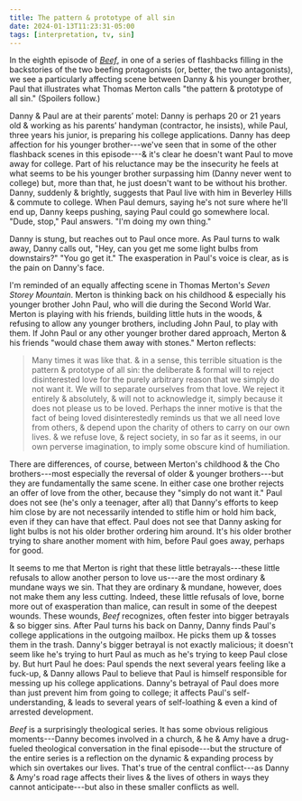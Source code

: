 ```yaml
---
title: The pattern & prototype of all sin
date: 2024-01-13T11:23:31-05:00
tags: [interpretation, tv, sin]
---
```


In the eighth episode of *[Beef](https://www.youtube.com/watch?v=AFPIMHBzGDs)*, in one of a series of flashbacks filling in the backstories of the two beefing protagonists (or, better, the two antagonists), we see a particularly affecting scene between Danny & his younger brother, Paul that illustrates what Thomas Merton calls "the pattern & prototype of all sin." (Spoilers follow.)

Danny & Paul are at their parents’ motel: Danny is perhaps 20 or 21 years old & working as his parents’ handyman (contractor, he insists), while Paul, three years his junior, is preparing his college applications. Danny has deep affection for his younger brother---we've seen that in some of the other flashback scenes in this episode---& it's clear he doesn't want Paul to move away for college. Part of his reluctance may be the insecurity he feels at what seems to be his younger brother surpassing him (Danny never went to college) but, more than that, he just doesn't want to be without his brother. Danny, suddenly & brightly, suggests that Paul live with him in Beverley Hills & commute to college. When Paul demurs, saying he's not sure where he'll end up, Danny keeps pushing, saying Paul could go somewhere local. "Dude, stop," Paul answers. "I'm doing my own thing."

Danny is stung, but reaches out to Paul once more. As Paul turns to walk away, Danny calls out, "Hey, can you get me some light bulbs from downstairs?" "You go get it." The exasperation in Paul's voice is clear, as is the pain on Danny's face.

I'm reminded of an equally affecting scene in Thomas Merton's *Seven Storey Mountain*. Merton is thinking back on his childhood & especially his younger brother John Paul, who will die during the Second World War. Merton is playing with his friends, building little huts in the woods, & refusing to allow any younger brothers, including John Paul, to play with them. If John Paul or any other younger brother dared approach, Merton & his friends "would chase them away with stones." Merton reflects:

> Many times it was like that. & in a sense, this terrible situation is the pattern & prototype of all sin: the deliberate & formal will to reject disinterested love for the purely arbitrary reason that we simply do not want it. We will to separate ourselves from that love. We reject it entirely & absolutely, & will not to acknowledge it, simply because it does not please us to be loved. Perhaps the inner motive is that the fact of being loved disinterestedly reminds us that we all need love from others, & depend upon the charity of others to carry on our own lives. & we refuse love, & reject society, in so far as it seems, in our own perverse imagination, to imply some obscure kind of humiliation.

There are differences, of course, between Merton's childhood & the Cho brothers---most especially the reversal of older & younger brothers---but they are fundamentally the same scene. In either case one brother rejects an offer of love from the other, because they "simply do not want it." Paul does not see (he's only a teenager, after all) that Danny's efforts to keep him close by are not necessarily intended to stifle him or hold him back, even if they can have that effect. Paul does not see that Danny asking for light bulbs is not his older brother ordering him around. It's his older brother trying to share another moment with him, before Paul goes away, perhaps for good.

It seems to me that Merton is right that these little betrayals---these little refusals to allow another person to love us---are the most ordinary & mundane ways we sin. That they are ordinary & mundane, however, does not make them any less cutting. Indeed, these little refusals of love, borne more out of exasperation than malice, can result in some of the deepest wounds. These wounds, *Beef* recognizes, often fester into bigger betrayals & so bigger sins. After Paul turns his back on Danny, Danny finds Paul's college applications in the outgoing mailbox. He picks them up & tosses them in the trash. Danny's bigger betrayal is not exactly malicious; it doesn't seem like he's trying to hurt Paul as much as he's trying to keep Paul close by. But hurt Paul he does: Paul spends the next several years feeling like a fuck-up, & Danny allows Paul to believe that Paul is himself responsible for messing up his college applications. Danny's betrayal of Paul does more than just prevent him from going to college; it affects Paul's self-understanding, & leads to several years of self-loathing & even a kind of arrested development.

*Beef* is a surprisingly theological series. It has some obvious religious moments---Danny becomes involved in a church, & he & Amy have a drug-fueled theological conversation in the final episode---but the structure of the entire series is a reflection on the dynamic & expanding process by which sin overtakes our lives. That's true of the central conflict---as Danny & Amy's road rage affects their lives & the lives of others in ways they cannot anticipate---but also in these smaller conflicts as well.

